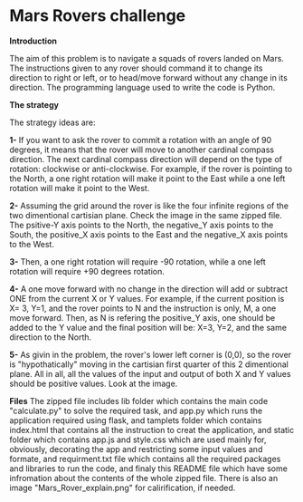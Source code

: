 # Mars Rovers challenge
**Introduction**

The aim of this problem is to navigate a squads of rovers landed on Mars. The instructions given to any rover should command it to change its direction to right or left, or to head/move forward without any change in its direction. The programming language used to write the code is Python. 



**The strategy**

The strategy ideas are:

**1-** If you want to ask the rover to commit a rotation with an angle of 90 degrees, it means that the rover will move to another cardinal compass direction. The next cardinal compass direction will depend on the type of rotation: clockwise or anti-clockwise. For example, if the rover is pointing to the North, a one right rotation will make it point to the East while a one left rotation will make it point to the West. 
                 
**2-** Assuming the grid around the rover is like the four infinite regions of the two dimentional cartisian plane. Check the image in the same zipped file. The psitive-Y axis points to the North, the negative_Y axis points to the South, the positive_X axis points to the East and the negative_X axis points to the West. 


**3-** Then, a one right rotation will require -90 rotation, while a one left rotation will require +90 degrees rotation. 

**4-** A one move forward with no change in the direction will add or subtract ONE from the current X or Y values. For example, if the current position is X= 3, Y=1, and the rover points to N and the instruction is only, M, a one move forward. Then, as N is refering the positive_Y axis, one should be added to the Y value and the final position will be: X=3, Y=2, and the same direction to the North.

**5-** As givin in the problem, the rover's lower left corner is (0,0), so the rover is "hypothatically" moving in the cartisian first quarter of this 2 dimentional plane. All in all, all the values of the input and output of both X and Y values should be positive values. Look at the image. 

 
 
 
 
 **Files**
 The zipped file includes lib folder which contains the main code "calculate.py" to solve the required task, and app.py which runs the application required using flask, and tamplets folder which contains index.html that contains all the instruction to creat the application, and static folder which contains app.js and style.css which are used mainly for, obviously, decorating the app and restricting some input values and formate, and requirment.txt file which contains all the required packages and libraries to run the code, and finaly this README file which have some infromation about the contents of the whole zipped file. There is also an image "Mars_Rover_explain.png" for calirification, if needed.


